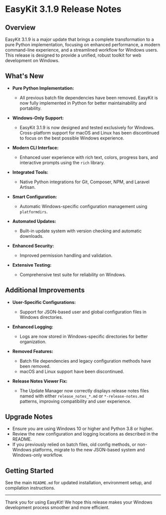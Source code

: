 # EasyKit 3.1.9 Release Notes

## Overview

EasyKit 3.1.9 is a major update that brings a complete transformation to a pure Python implementation, focusing on enhanced performance, a modern command-line experience, and a streamlined workflow for Windows users. This release is designed to provide a unified, robust toolkit for web development on Windows.

## What's New

- **Pure Python Implementation:**
  - All previous batch file dependencies have been removed. EasyKit is now fully implemented in Python for better maintainability and portability.

- **Windows-Only Support:**
  - EasyKit 3.1.9 is now designed and tested exclusively for Windows. Cross-platform support for macOS and Linux has been discontinued to focus on the best possible Windows experience.

- **Modern CLI Interface:**
  - Enhanced user experience with rich text, colors, progress bars, and interactive prompts using the `rich` library.

- **Integrated Tools:**
  - Native Python integrations for Git, Composer, NPM, and Laravel Artisan.

- **Smart Configuration:**
  - Automatic Windows-specific configuration management using `platformdirs`.

- **Automated Updates:**
  - Built-in update system with version checking and automatic downloads.

- **Enhanced Security:**
  - Improved permission handling and validation.

- **Extensive Testing:**
  - Comprehensive test suite for reliability on Windows.

## Additional Improvements

- **User-Specific Configurations:**
  - Support for JSON-based user and global configuration files in Windows directories.

- **Enhanced Logging:**
  - Logs are now stored in Windows-specific directories for better organization.

- **Removed Features:**
  - Batch file dependencies and legacy configuration methods have been removed.
  - macOS and Linux support have been discontinued.

- **Release Notes Viewer Fix:**
  - The Update Manager now correctly displays release notes files named with either `release_notes_*.md` or `*-release-notes.md` patterns, improving compatibility and user experience.

## Upgrade Notes

- Ensure you are using Windows 10 or higher and Python 3.8 or higher.
- Review the new configuration and logging locations as described in the README.
- If you previously relied on batch files, old config methods, or non-Windows platforms, migrate to the new JSON-based system and Windows-only workflow.

## Getting Started

See the main `README.md` for updated installation, environment setup, and compilation instructions.

---

Thank you for using EasyKit! We hope this release makes your Windows development process smoother and more efficient.

